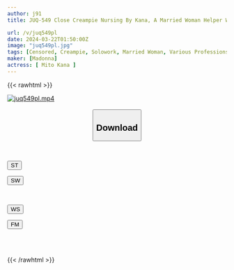 ```yaml
---
author: j91
title: JUQ-549 Close Creampie Nursing By Kana, A Married Woman Helper Who Accepts All My Selfishness Kana Mito

url: /v/juq549pl
date: 2024-03-22T01:50:00Z
image: "juq549pl.jpg"
tags: [Censored, Creampie, Solowork, Married Woman, Various Professions, Slender, Mature Woman	]
maker: [Madonna]
actress: [ Mito Kana ]
---
```



{{< rawhtml >}}

<div class="video" data-videoid="zpY9pd2GjgfYVAY">
    <a href="javascript:;">
        <img src="/v/juq549pl/juq549pl.jpg" width="WIDTH" height="HEIGHT" alt="juq549pl.mp4" loading="lazy">
    </a>
</div>

<script type="text/javascript" src="https://j91.asia/asset/on-demand-st.js"></script>

<br>
  <link rel="stylesheet" href="https://j91.asia/asset/bs5.css">
  
  <center>
  <button class="btn btn-primary" type="button" data-bs-toggle="collapse" data-bs-target=".multi-collapse" aria-expanded="false" aria-controls="multiCollapseExample1 multiCollapseExample2"><h2>Download</h2></button></center>
</p>
<div class="row">
  <div class="col">
    <div class="collapse multi-collapse" id="multiCollapseExample1">
      <div class="card card-body">
	      	      <br>
<div class="buttons">  
<p><a href="https://streamtape.to/v/zpY9pd2GjgfYVAY" target="_blank"><button class="btn-hover color-3"><i class="fa fa-download"></i> ST</button></a></p>
<p><a href="https://asnwish.com/g3agpyc7q2l0" target="_blank"><button class="btn-hover color-2"><i class="fa fa-download"></i> SW</button></a></p></div>
    </div>
  </div>
</div>
  <div class="col">
    <div class="collapse multi-collapse" id="multiCollapseExample2">
      <div class="card card-body">
	      <br>
<div class="buttons">
<p><a href="https://wolfstream.tv/41jgb3plfdoq"><button class="btn-hover color-9"><i class="fa fa-download"></i> WS</button></a></p>
<p><a href="https://filemoon.sx/d/o3xy5jl42teb"><button class="btn-hover color-8"><i class="fa fa-download"></i> FM</button></a></p></div>
<br><br>
      </div>
    </div>
  </div>
</div>

{{< /rawhtml >}}